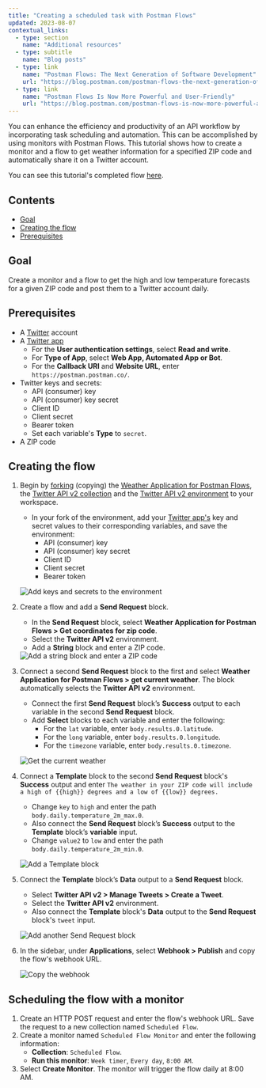 ```yaml
---
title: "Creating a scheduled task with Postman Flows"
updated: 2023-08-07
contextual_links:
  - type: section
    name: "Additional resources"
  - type: subtitle
    name: "Blog posts"
  - type: link
    name: "Postman Flows: The Next Generation of Software Development"
    url: "https://blog.postman.com/postman-flows-the-next-generation-of-software-development/"
  - type: link
    name: "Postman Flows Is Now More Powerful and User-Friendly"
    url: "https://blog.postman.com/postman-flows-is-now-more-powerful-and-user-friendly/"
---
```


You can enhance the efficiency and productivity of an API workflow by incorporating task scheduling and automation. This can be accomplished by using monitors with Postman Flows. This tutorial shows how to create a monitor and a flow to get weather information for a specified ZIP code and automatically share it on a Twitter account.

You can see this tutorial's completed flow [here](https://postman.postman-beta.co/workspace/testing-features~e08a6ce3-3b63-4a67-9e38-3f910d42a4ca/flow/64cc406bfc627a00318636c0).

## Contents

* [Goal](#goal)
* [Creating the flow](#creating-the-flow)
* [Prerequisites](#prerequisites)

## Goal

Create a monitor and a flow to get the high and low temperature forecasts for a given ZIP code and post them to a Twitter account daily.

## Prerequisites

* A [Twitter](https://twitter.com/) account
* A [Twitter app](https://developer.twitter.com/en/docs/apps/overview)
    * For the **User authentication settings**, select **Read and write**.
    * For **Type of App**, select **Web App, Automated App or Bot**.
    * For the **Callback URI** and **Website URL**, enter `https://postman.postman.co/`.
* Twitter keys and secrets:
    * API (consumer) key
    * API (consumer) key secret
    * Client ID
    * Client secret
    * Bearer token
    * Set each variable's **Type** to `secret`.
* A ZIP code

## Creating the flow

1. Begin by [forking](/docs/collaborating-in-postman/using-version-control/forking-entities/) (copying) the [Weather Application for Postman Flows](https://www.postman.com/postman/workspace/utility-flows/collection/23919558-5840d707-ec50-4739-bf61-291b1bbc0bf0?action=share&creator=21580188), the [Twitter API v2 collection](https://www.postman.com/postman/workspace/utility-flows/collection/21580188-a3cb6477-6f61-451e-a2c2-e24fd44267f9?action=share&creator=21580188) and the [Twitter API v2 environment](https://www.postman.com/postman/workspace/utility-flows/environment/21580188-a2d4586a-c79c-4f70-8cc0-05d22e417370) to your workspace.

    * In your fork of the environment, add your [Twitter app's](https://developer.twitter.com/) key and secret values to their corresponding variables, and save the environment:
        * API (consumer) key
        * API (consumer) key secret
        * Client ID
        * Client secret
        * Bearer token

    ![Add keys and secrets to the environment](https://assets.postman.com/postman-docs/v10/flows-tut-sched-environment-v10.jpg)

1. Create a flow and add a **Send Request** block.
    * In the **Send Request** block, select **Weather Application for Postman Flows > Get coordinates for zip code**.
    * Select the **Twitter API v2** environment.
    * Add a **String** block and enter a ZIP code.

    <img src="https://assets.postman.com/postman-docs/v10/flows-tut-sched-zip-v10.gif" alt="Add a string block and enter a ZIP code" fetchpriority="low" loading="lazy" >

1. Connect a second **Send Request** block to the first and select **Weather Application for Postman Flows > get current weather**. The block automatically selects the **Twitter API v2** environment.
    * Connect the first **Send Request** block’s **Success** output to each variable in the second **Send Request** block.
    * Add **Select** blocks to each variable and enter the following:
        * For the `lat` variable, enter `body.results.0.latitude`.
        * For the `long` variable, enter `body.results.0.longitude`.
        * For the `timezone` variable, enter `body.results.0.timezone`.

    ![Get the current weather](https://assets.postman.com/postman-docs/v10/flows-tut-sched-get-weather-v10.jpg)

1. Connect a **Template** block to the second **Send Request** block's **Success** output and enter `The weather in your ZIP code will include a high of {{high}} degrees and a low of {{low}} degrees.`
    * Change `key` to `high` and enter the path `body.daily.temperature_2m_max.0`.
    * Also connect the **Send Request** block’s **Success** output to the **Template** block’s **variable** input.
    * Change `value2` to `low` and enter the path `body.daily.temperature_2m_min.0`.

    ![Add a Template block](https://assets.postman.com/postman-docs/v10/flows-tut-sched-template-v10.jpg)

1. Connect the **Template** block’s **Data** output to a **Send Request** block.
    * Select **Twitter API v2 > Manage Tweets > Create a Tweet**.
    * Select the **Twitter API v2** environment.
    * Also connect the **Template** block's **Data** output to the **Send Request** block's `tweet` input.

    ![Add another Send Request block](https://assets.postman.com/postman-docs/v10/flows-tut-sched-create-tweet-v10.jpg)

1. In the sidebar, under **Applications**, select **Webhook > Publish** and copy the flow's webhook URL.

    <img src="https://assets.postman.com/postman-docs/v10/flows-tut-sched-webhook-v10.gif" alt="Copy the webhook" fetchpriority="low" loading="lazy" >

## Scheduling the flow with a monitor

1. Create an HTTP POST request and enter the flow's webhook URL. Save the request to a new collection named `Scheduled Flow`.
1. Create a monitor named `Scheduled Flow Monitor` and enter the following information:
    * **Collection**: `Scheduled Flow`.
    * **Run this monitor**: `Week timer`, `Every day`, `8:00 AM`.
1. Select **Create Monitor**. The monitor will trigger the flow daily at 8:00 AM.
